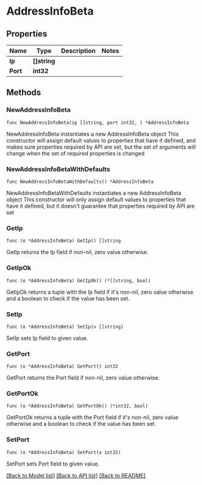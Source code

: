 # AddressInfoBeta

## Properties

Name | Type | Description | Notes
------------ | ------------- | ------------- | -------------
**Ip** | **[]string** |  | 
**Port** | **int32** |  | 

## Methods

### NewAddressInfoBeta

`func NewAddressInfoBeta(ip []string, port int32, ) *AddressInfoBeta`

NewAddressInfoBeta instantiates a new AddressInfoBeta object
This constructor will assign default values to properties that have it defined,
and makes sure properties required by API are set, but the set of arguments
will change when the set of required properties is changed

### NewAddressInfoBetaWithDefaults

`func NewAddressInfoBetaWithDefaults() *AddressInfoBeta`

NewAddressInfoBetaWithDefaults instantiates a new AddressInfoBeta object
This constructor will only assign default values to properties that have it defined,
but it doesn't guarantee that properties required by API are set

### GetIp

`func (o *AddressInfoBeta) GetIp() []string`

GetIp returns the Ip field if non-nil, zero value otherwise.

### GetIpOk

`func (o *AddressInfoBeta) GetIpOk() (*[]string, bool)`

GetIpOk returns a tuple with the Ip field if it's non-nil, zero value otherwise
and a boolean to check if the value has been set.

### SetIp

`func (o *AddressInfoBeta) SetIp(v []string)`

SetIp sets Ip field to given value.


### GetPort

`func (o *AddressInfoBeta) GetPort() int32`

GetPort returns the Port field if non-nil, zero value otherwise.

### GetPortOk

`func (o *AddressInfoBeta) GetPortOk() (*int32, bool)`

GetPortOk returns a tuple with the Port field if it's non-nil, zero value otherwise
and a boolean to check if the value has been set.

### SetPort

`func (o *AddressInfoBeta) SetPort(v int32)`

SetPort sets Port field to given value.



[[Back to Model list]](../README.md#documentation-for-models) [[Back to API list]](../README.md#documentation-for-api-endpoints) [[Back to README]](../README.md)


